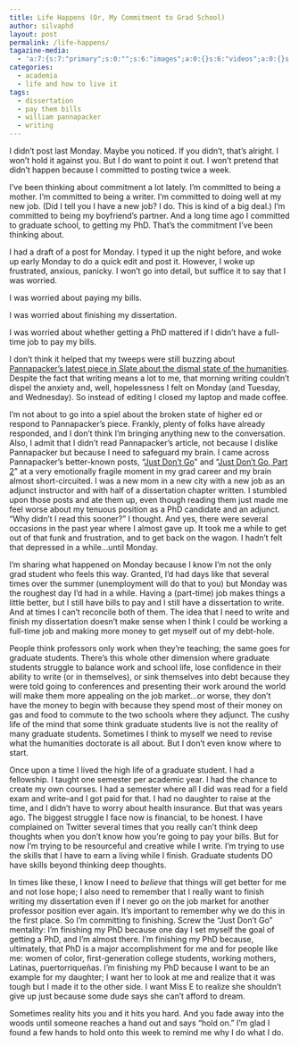 ```yaml
---
title: Life Happens (Or, My Commitment to Grad School)
author: silvaphd
layout: post
permalink: /life-happens/
tagazine-media:
  - 'a:7:{s:7:"primary";s:0:"";s:6:"images";a:0:{}s:6:"videos";a:0:{}s:11:"image_count";s:1:"0";s:6:"author";s:7:"6554901";s:7:"blog_id";s:8:"21879715";s:9:"mod_stamp";s:19:"2011-08-06 16:46:39";}'
categories:
  - academia
  - life and how to live it
tags:
  - dissertation
  - pay them bills
  - william pannapacker
  - writing
---
```

I didn&#8217;t post last Monday. Maybe you noticed. If you didn&#8217;t, that&#8217;s alright. I won&#8217;t hold it against you. But I do want to point it out. I won&#8217;t pretend that didn&#8217;t happen because I committed to posting twice a week.

I&#8217;ve been thinking about commitment a lot lately. I&#8217;m committed to being a mother. I&#8217;m committed to being a writer. I&#8217;m committed to doing well at my new job. (Did I tell you I have a new job? I do. This is kind of a big deal.) I&#8217;m committed to being my boyfriend&#8217;s partner. And a long time ago I committed to graduate school, to getting my PhD. That&#8217;s the commitment I&#8217;ve been thinking about.

I had a draft of a post for Monday. I typed it up the night before, and woke up early Monday to do a quick edit and post it. However, I woke up frustrated, anxious, panicky. I won&#8217;t go into detail, but suffice it to say that I was worried.

I was worried about paying my bills.

I was worried about finishing my dissertation.

I was worried about whether getting a PhD mattered if I didn&#8217;t have a full-time job to pay my bills.

I don&#8217;t think it helped that my tweeps were still buzzing about [Pannapacker&#8217;s latest piece in Slate about the dismal state of the humanities][1]. Despite the fact that writing means a lot to me, that morning writing couldn&#8217;t dispel the anxiety and, well, hopelessness I felt on Monday (and Tuesday, and Wednesday). So instead of editing I closed my laptop and made coffee.

I&#8217;m not about to go into a spiel about the broken state of higher ed or respond to Pannapacker&#8217;s piece. Frankly, plenty of folks have already responded, and I don&#8217;t think I&#8217;m bringing anything new to the conversation. Also, I admit that I didn&#8217;t read Pannapacker&#8217;s article, not because I dislike Pannapacker but because I need to safeguard my brain. I came across Pannapacker&#8217;s better-known posts, &#8220;[Just Don&#8217;t Go][2]&#8221; and &#8220;[Just Don&#8217;t Go, Part 2][3]&#8221; at a very emotionally fragile moment in my grad career and my brain almost short-circuited. I was a new mom in a new city with a new job as an adjunct instructor and with half of a dissertation chapter written. I stumbled upon those posts and ate them up, even though reading them just made me feel worse about my tenuous position as a PhD candidate and an adjunct. &#8220;Why didn&#8217;t I read this sooner?&#8221; I thought. And yes, there were several occasions in the past year where I almost gave up. It took me a while to get out of that funk and frustration, and to get back on the wagon. I hadn&#8217;t felt that depressed in a while&#8230;until Monday.

I&#8217;m sharing what happened on Monday because I know I&#8217;m not the only grad student who feels this way. Granted, I&#8217;d had days like that several times over the summer (unemployment will do that to you) but Monday was the roughest day I&#8217;d had in a while. Having a (part-time) job makes things a little better, but I still have bills to pay and I still have a dissertation to write. And at times I can&#8217;t reconcile both of them. The idea that I need to write and finish my dissertation doesn&#8217;t make sense when I think I could be working a full-time job and making more money to get myself out of my debt-hole.

People think professors only work when they&#8217;re teaching; the same goes for graduate students. There&#8217;s this whole other dimension where graduate students struggle to balance work and school life, lose confidence in their ability to write (or in themselves), or sink themselves into debt because they were told going to conferences and presenting their work around the world will make them more appealing on the job market&#8230;or worse, they don&#8217;t have the money to begin with because they spend most of their money on gas and food to commute to the two schools where they adjunct. The cushy life of the mind that some think graduate students live is not the reality of many graduate students. Sometimes I think to myself we need to revise what the humanities doctorate is all about. But I don&#8217;t even know where to start.

Once upon a time I lived the high life of a graduate student. I had a fellowship. I taught one semester per academic year. I had the chance to create my own courses. I had a semester where all I did was read for a field exam and write&#8211;and I got paid for that. I had no daughter to raise at the time, and I didn&#8217;t have to worry about health insurance. But that was years ago. The biggest struggle I face now is financial, to be honest. I have complained on Twitter several times that you really can&#8217;t think deep thoughts when you don&#8217;t know how you&#8217;re going to pay your bills. But for now I&#8217;m trying to be resourceful and creative while I write. I&#8217;m trying to use the skills that I have to earn a living while I finish. Graduate students DO have skills beyond thinking deep thoughts.

In times like these, I know I need to *believe* that things will get better for me and not lose hope; I also need to remember that I really want to finish writing my dissertation even if I never go on the job market for another professor position ever again. It&#8217;s important to remember why we do this in the first place. So I&#8217;m committing to finishing. Screw the &#8220;Just Don&#8217;t Go&#8221; mentality: I&#8217;m finishing my PhD because one day I set myself the goal of getting a PhD, and I&#8217;m almost there. I&#8217;m finishing my PhD because, ultimately, that PhD is a major accomplishment for me and for people like me: women of color, first-generation college students, working mothers, Latinas, puertorriqueñas. I&#8217;m finishing my PhD because I want to be an example for my daughter; I want her to look at me and realize that it was tough but I made it to the other side. I want Miss E to realize she shouldn&#8217;t give up just because some dude says she can&#8217;t afford to dream.

Sometimes reality hits you and it hits you hard. And you fade away into the woods until someone reaches a hand out and says &#8220;hold on.&#8221; I&#8217;m glad I found a few hands to hold onto this week to remind me why I do what I do.

 [1]: http://www.slate.com/id/2300107/
 [2]: http://chronicle.com/article/Graduate-School-in-the/44846
 [3]: http://chronicle.com/article/Just-Dont-Go-Part-2/44786/
